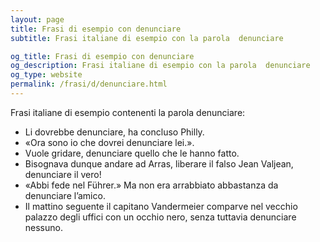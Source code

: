 ```yaml
---
layout: page
title: Frasi di esempio con denunciare 
subtitle: Frasi italiane di esempio con la parola  denunciare

og_title: Frasi di esempio con denunciare 
og_description: Frasi italiane di esempio con la parola  denunciare
og_type: website
permalink: /frasi/d/denunciare.html
---
```


Frasi italiane di esempio contenenti la parola denunciare:


- Li dovrebbe denunciare, ha concluso Philly.
- «Ora sono io che dovrei denunciare lei.».
- Vuole gridare, denunciare quello che le hanno fatto.
- Bisognava dunque andare ad Arras, liberare il falso Jean Valjean, denunciare il vero!
- «Abbi fede nel Führer.» Ma non era arrabbiato abbastanza da denunciare l’amico.
- Il mattino seguente il capitano Vandermeier comparve nel vecchio palazzo degli uffici con un occhio nero, senza tuttavia denunciare nessuno.
